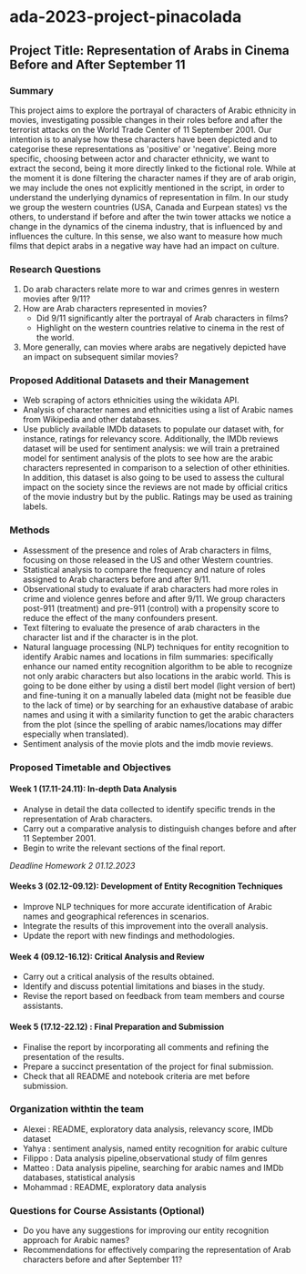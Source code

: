 # ada-2023-project-pinacolada 
## Project Title: Representation of Arabs in Cinema Before and After September 11

### Summary
This project aims to explore the portrayal of characters of Arabic ethnicity in movies, investigating possible changes in their roles before and after the terrorist attacks on the World Trade Center of 11 September 2001. Our intention is to analyse how these characters have been depicted and to categorise these representations as 'positive' or 'negative'. 
Being more specific, choosing between actor and character ethnicity, we want to extract the second, being it more directly linked to the fictional role. While at the moment it is done filtering the character names if they are of arab origin, we may include the ones not explicitly mentioned in the script, in order to understand the underlying dynamics of representation in film. 
In our study we group the western countries (USA, Canada and Eurpean states) vs the others, to understand if before and after the twin tower attacks we notice a change in the dynamics of the cinema industry, that is influenced by and influences the culture. In this sense, we also want to measure how much films that depict arabs in a negative way have had an impact on culture.

### Research Questions
1) Do arab characters relate more to war and crimes genres in western movies after 9/11?
2) How are Arab characters represented in movies?
   - Did 9/11 significantly alter the portrayal of Arab characters in films?
   - Highlight on the western countries relative to cinema in the rest of the world.
3) More generally, can movies where arabs are negatively depicted have an impact on subsequent similar movies? 
  
### Proposed Additional Datasets and their Management
- Web scraping of actors ethnicities using the wikidata API.
- Analysis of character names and ethnicities using a list of Arabic names from Wikipedia and other databases.
- Use publicly available IMDb datasets to populate our dataset with, for instance, ratings for relevancy score. Additionally, the IMDb reviews dataset will be used for sentiment analysis: we will train a pretrained model for sentiment analysis of the plots to see how are the arabic characters represented in comparison to a selection of other ethinities. In addition, this dataset is also going to be used to assess the cultural impact on the society since the reviews are not made by official critics of the movie industry but by the public. Ratings may be used as training labels. 

### Methods
- Assessment of the presence and roles of Arab characters in films, focusing on those released in the US and other Western countries.
- Statistical analysis to compare the frequency and nature of roles assigned to Arab characters before and after 9/11.
- Observational study to evaluate if arab characters had more roles in crime and violence genres before and after 9/11. We group characters post-911 (treatment) and pre-911 (control) with a propensity score to reduce the effect of the many confounders present. 
- Text filtering to evaluate the presence of arab characters in the character list and if the character is in the plot.
- Natural language processing (NLP) techniques for entity recognition to identify Arabic names and locations in film summaries: specifically enhance our named entity recognition algorithm to be able to recognize not only arabic characters but also locations in the arabic world. This is going to be done either by using a distil bert model (light version of bert) and fine-tuning it on a manually labeled data (might not be feasible due to the lack of time) or by searching for an exhaustive database of arabic names and using it with a similarity function to get the arabic characters from the plot (since the spelling of arabic names/locations may differ especially when translated).
- Sentiment analysis of the movie plots and the imdb movie reviews.

### Proposed Timetable and Objectives
#### Week 1 (17.11-24.11): In-depth Data Analysis
- Analyse in detail the data collected to identify specific trends in the representation of Arab characters.
- Carry out a comparative analysis to distinguish changes before and after 11 September 2001.
- Begin to write the relevant sections of the final report.

*Deadline Homework 2 01.12.2023*

#### Weeks 3 (02.12-09.12): Development of Entity Recognition Techniques
- Improve NLP techniques for more accurate identification of Arabic names and geographical references in scenarios.
- Integrate the results of this improvement into the overall analysis.
- Update the report with new findings and methodologies.

#### Week 4 (09.12-16.12): Critical Analysis and Review
- Carry out a critical analysis of the results obtained.
- Identify and discuss potential limitations and biases in the study.
- Revise the report based on feedback from team members and course assistants.

#### Week 5 (17.12-22.12) : Final Preparation and Submission
- Finalise the report by incorporating all comments and refining the presentation of the results.
- Prepare a succinct presentation of the project for final submission.
- Check that all README and notebook criteria are met before submission.

### Organization withtin the team
- Alexei : README, exploratory data analysis, relevancy score, IMDb dataset
- Yahya : sentiment analysis, named entity recognition for arabic culture
- Filippo : Data analysis pipeline,observational study of film genres
- Matteo : Data analysis pipeline, searching for arabic names and IMDb databases, statistical analysis
- Mohammad : README, exploratory data analysis

### Questions for Course Assistants (Optional)
- Do you have any suggestions for improving our entity recognition approach for Arabic names?
- Recommendations for effectively comparing the representation of Arab characters before and after September 11?
